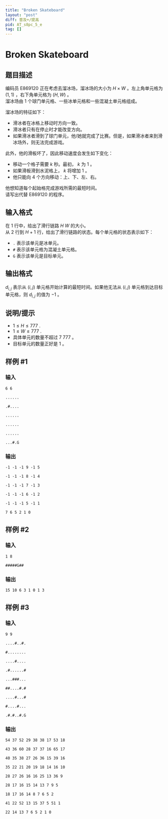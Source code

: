 ```yaml
---
title: "Broken Skateboard"
layout: "post"
diff: 普及+/提高
pid: AT_s8pc_5_e
tag: []
---
```


# Broken Skateboard

## 题目描述

编码员 E869120 正在考虑去溜冰场，溜冰场的大小为 $H \times W$ 。左上角单元格为 $(1,1)$ ，右下角单元格为 $(H,W)$ 。  
溜冰场由 $1$ 个球门单元格、一些冰单元格和一些混凝土单元格组成。

溜冰场的特征如下：

- 滑冰者在冰格上移动时方向一致。
- 滑冰者只有在停止时才能改变方向。
- 如果滑冰者滑到了球门单元，他/她就完成了比赛。但是，如果滑冰者来到滑冰场外，则无法完成游戏。

此外，他的滑板坏了，因此移动速度会发生如下变化：

- 移动一个格子需要 $k$ 秒。最初， $k$ 为 $1$ 。
- 如果滑板滑到水泥格上， $k$ 将增加 $1$ 。
- 他只能向 4 个方向移动：上、下、左、右。

他想知道每个起始格完成游戏所需的最短时间。  
请写出代替 E869120 的程序。

## 输入格式

在 $1$ 行中，给出了滑行链路 $H$ $W$ 的大小。  
从 $2$ 行到 $H+1$ 行，给出了滑行链路的状态。每个单元格的状态表示如下：

- `.` 表示该单元是冰单元。
- `#` 表示该单元格为混凝土单元格。
- `G` 表示该单元是目标单元。

## 输出格式

$d_{i,j}$ 表示从 $(i,j)$ 单元格开始计算的最短时间。如果他无法从 $(i,j)$ 单元格到达目标单元格，则 $d_{i,j}$ 的值为 $-1$ 。

## 说明/提示

- $1 \leq H \leq 777$ .
- $1 \leq W \leq 777$ .
- 具体单元的数量不超过 $7 \ 777$ 。
- 目标单元的数量正好是 $1$ 。

## 样例 #1

### 输入

```
6 6
......
.#....
......
......
......
...#.G
```

### 输出

```
-1 -1 -1 9 -1 5
-1 -1 -1 8 -1 4
-1 -1 -1 7 -1 3
-1 -1 -1 6 -1 2
-1 -1 -1 5 -1 1
7 6 5 2 1 0
```

## 样例 #2

### 输入

```
1 8
#####G##
```

### 输出

```
15 10 6 3 1 0 1 3
```

## 样例 #3

### 输入

```
9 9
....#..#.
#........
....#....
.#......#
...###...
##....#.#
....#...#
#....#...
.#.#..#.G
```

### 输出

```
54 37 52 29 38 38 17 53 18
43 36 60 28 37 37 16 65 17
40 35 38 27 26 36 15 39 16
35 22 21 20 19 18 14 16 10
28 27 26 16 16 25 13 36 9
28 17 16 15 14 13 7 9 5
18 17 16 14 8 7 6 5 2
41 22 52 13 15 37 5 51 1
22 14 13 7 6 5 2 1 0
```

